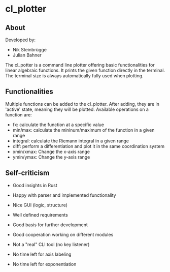 # cl_plotter

## About
Developed by:
- Nik Steinbrügge
- Julian Bahner

The cl_potter is a command line plotter offering basic functionalities for linear algebraic functions. 
It prints the given function directly in the terminal. The terminal size is always automatically fully used when plotting.

## Functionalities
Multiple functions can be added to the cl_plotter. After adding, they are in 'active' state, meaning they will be plotted.
Available operations on a function are:
- fx: calculate the function at a specific value
- min/max: calculate the mininum/maximum of the function in a given range
- integral: calculate the Riemann integral in a given range
- diff: perform a differentiation and plot it in the same coordination system
- xmin/xmax: Change the x-axis range
- ymin/ymax: Change the y-axis range


## Self-criticism
- Good insights in Rust
- Happy with parser and implemented functionality
- Nice GUI (logic, structure)
- Well defined requirements
- Good basis for further development
- Good cooperation working on different modules

- Not a "real" CLI tool (no key listener)
- No time left for axis labeling 
- No time left for exponentiation

